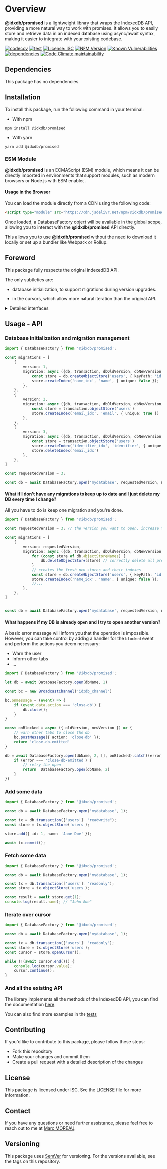 # Overview

**@idxdb/promised** is a lightweight library that wraps the IndexedDB API, providing a more natural way to work with promises. It allows you to easily store and retrieve data in an indexed database using async/await syntax, making it easier to integrate with your existing codebase.

[![codecov](https://codecov.io/gh/MockingMagician/promised-db/branch/main/graph/badge.svg)](https://codecov.io/gh/MockingMagician/promised-db)
[![test](https://github.com/MockingMagician/promised-db/actions/workflows/test-and-deploy.yaml/badge.svg)](https://github.com/MockingMagician/promised-db/actions/workflows/test-and-deploy.yaml)
[![License: ISC](https://img.shields.io/badge/License-ISC-blue.svg)](https://opensource.org/licenses/ISC)
[![NPM Version](https://img.shields.io/npm/v/@idxdb/promised)](https://www.npmjs.com/package/@idxdb/promised)
[![Known Vulnerabilities](https://snyk.io/test/github/MockingMagician/promised-db/badge.svg)](https://snyk.io/test/github/MockingMagician/promised-db)
[![dependencies](https://img.shields.io/badge/dependencies-free-white.svg)](https://shields.io/)
[![Code Climate maintainability](https://img.shields.io/codeclimate/maintainability/MockingMagician/promised-db)](https://codeclimate.com/github/MockingMagician/promised-db)

## Dependencies

This package has no dependencies.

## Installation

To install this package, run the following command in your terminal:

- With npm

```
npm install @idxdb/promised
```

- With yarn

```
yarn add @idxdb/promised
```

### ESM Module

**@idxdb/promised** is an ECMAScript (ESM) module, which means it can be directly imported in environments that support modules, such as modern browsers or Node.js with ESM enabled.

#### Usage in the Browser

You can load the module directly from a CDN using the following code:

```html
<script type="module" src="https://cdn.jsdelivr.net/npm/@idxdb/promised@latest/dist/src/index.js"></script>
```

Once loaded, a DatabaseFactory object will be available in the global scope, allowing you to interact with the **@idxdb/promised** API directly.

This allows you to use **@idxdb/promised** without the need to download it locally or set up a bundler like Webpack or Rollup.

## Foreword

This package fully respects the original indexedDB API.

The only subtleties are:

- database initialization, to support migrations during version upgrades.

- in the cursors, which allow more natural iteration than the original API.

<details>
  <summary>Detailed interfaces</summary>

```typescript
export interface DatabaseInterface {
    close(): void
    createObjectStore(
        name: string,
        options?: IDBObjectStoreParameters
    ): ObjectStoreInterface
    deleteObjectStore(name: string): void
    transaction(
        storeNames: string | string[],
        mode?: IDBTransactionMode,
        options?: IDBTransactionOptions
    ): TransactionInterface
    objectStoreNames: string[]
}

export interface ObjectStoreInterface {
    add<V, K extends IDBValidKey>(value: V, key?: K): Promise<K>
    clear(): Promise<void>
    count<K extends IDBValidKey>(query?: IDBKeyRange | K): Promise<number>
    createIndex(
        indexName: string,
        keyPath: string | string[],
        options?: IDBIndexParameters
    ): IndexInterface
    delete<K extends IDBValidKey>(query: IDBKeyRange | K): Promise<void>
    deleteIndex(name: string): void
    get<R, K extends IDBValidKey>(key: K): Promise<R>
    getAll<R, K extends IDBValidKey>(
        query?: IDBKeyRange | K,
        count?: number
    ): Promise<R[]>
    getAllKeys<K extends IDBValidKey>(
        query?: IDBKeyRange | K,
        count?: number
    ): Promise<K[]>
    getKey<K extends IDBValidKey>(key: IDBKeyRange | K): Promise<K>
    index(name: string): IndexInterface
    openCursor<PK extends IDBValidKey, K extends IDBValidKey, R>(
        query?: IDBKeyRange | K,
        direction?: IDBCursorDirection
    ): ValueCursorInterface<PK, K, R>
    openKeyCursor<PK extends IDBValidKey, K extends IDBValidKey>(
        query?: IDBKeyRange | K,
        direction?: IDBCursorDirection
    ): KeyCursorInterface<PK, K>
    put<V, K extends IDBValidKey>(value: V, key?: K): Promise<void>
    indexNames: string[]
}

export interface IndexInterface {
    keyPath: string | string[]
    multiEntry: boolean
    name: string
    objectStore: ObjectStoreInterface
    unique: boolean
    count<K extends IDBValidKey>(query?: IDBKeyRange | K): Promise<number>
    get<R, K extends IDBValidKey>(key: K): Promise<R>
    getAll<R, K extends IDBValidKey>(
        query?: IDBKeyRange | K,
        count?: number
    ): Promise<R[]>
    getAllKeys<K extends IDBValidKey>(
        query?: IDBKeyRange | K,
        count?: number
    ): Promise<K[]>
    getKey<K extends IDBValidKey>(key: IDBKeyRange | K): Promise<K>
    openCursor<PK extends IDBValidKey, K extends IDBValidKey, R>(
        query?: IDBKeyRange | K,
        direction?: IDBCursorDirection
    ): ValueCursorInterface<PK, K, R>
    openKeyCursor<PK extends IDBValidKey, K extends IDBValidKey>(
        query?: IDBKeyRange | K,
        direction?: IDBCursorDirection
    ): KeyCursorInterface<PK, K>
}

export interface ValueCursorInterface<
    PK extends IDBValidKey,
    K extends IDBValidKey,
    R,
> extends KeyCursorInterface<PK, K> {
    value: R | undefined
    delete(): Promise<void>
    update(value: R): Promise<void>
}

export interface KeyCursorInterface<
    PK extends IDBValidKey,
    K extends IDBValidKey,
> {
    primaryKey: PK | undefined
    key: K | undefined
    direction: IDBCursorDirection
    source: ObjectStoreInterface | IndexInterface
    request: IDBRequest<IDBCursor>
    end(): Promise<boolean>
    continue(key?: K): void
    advance(count: number): void
    continuePrimaryKey(key: K, primaryKey: PK): void
}

export interface TransactionInterface {
    abort(): Promise<void>
    commit(): Promise<void>
    objectStore(name: string): ObjectStoreInterface
    objectStoreNames: string[]
    db: DatabaseInterface
    durability: IDBTransactionDurability
    error: DOMException
    mode: IDBTransactionMode
}
```

</details>

## Usage - API

### Database initialization and migration management

```typescript
import { DatabaseFactory } from '@idxdb/promised';

const migrations = [
    {
        version: 1,
        migration: async ({db, transaction, dbOldVersion, dbNewVersion, migrationVersion}) => {
            const store = db.createObjectStore('users', { keyPath: 'id' })
            store.createIndex('name_idx', 'name', { unique: false });
        },
    },
    {
        version: 2,
        migration: async ({db, transaction, dbOldVersion, dbNewVersion, migrationVersion}) => {
            const store = transaction.objectStore('users')
            store.createIndex('email_idx', 'email', { unique: true })
        },
    },
    {
        version: 3,
        migration: async ({db, transaction, dbOldVersion, dbNewVersion, migrationVersion}) => {
            const store = transaction.objectStore('users')
            store.createIndex('identifier_idx', 'identifier', { unique: true })
            store.deleteIndex('email_idx')
        },
    },
]

const requestedVersion = 3;

const db = await DatabaseFactory.open('mydatabase', requestedVersion, migrations);
```

#### What if I don't have any migrations to keep up to date and I just delete my DB every time I change?

All you have to do is keep one migration and you're done.

```typescript
import { DatabaseFactory } from '@idxdb/promised';

const requestedVersion = 3; // the version you want to open, increase to open anew one and reset your DB scheme

const migrations = [
    {
        version: requestedVersion,
        migration: async ({db, transaction, dbOldVersion, dbNewVersion, migrationVersion}) => {
            for (const store of db.objectStoreNames) {
                db.deleteObjectStore(store) // correctly delete all previous existing stores
            }
            // creates the fresh new stores and their indexes
            const store = db.createObjectStore('users', { keyPath: 'id' })
            store.createIndex('name_idx', 'name', { unique: false });
            //...
        },
    },
]


const db = await DatabaseFactory.open('mydatabase', requestedVersion, migrations);
```

#### What happens if my DB is already open and I try to open another version?

A basic error message will inform you that the operation is impossible. However, you can take control by adding a handler for the `blocked` event and perform the actions you deem necessary:

- Warn the user
- Inform other tabs
- ...

```typescript
import { DatabaseFactory } from '@idxdb/promised';

let db = await DatabaseFactory.open(dbName, 1)

const bc = new BroadcastChannel('idxdb_channel')

bc.onmessage = (event) => {
    if (event.data.action === 'close-db') {
        db.close();
    }
}

const onBlocked = async ({ oldVersion, newVersion }) => {
    // warn other tabs to close the db
    bc.postMessage({ action: 'close-db' });
    return 'close-db-emitted'
}

db = await DatabaseFactory.open(dbName, 2, [], onBlocked).catch((error) => {
    if (error === 'close-db-emitted') {
        // retry the open
        return  DatabaseFactory.open(dbName, 2)
    }
})
```

### Add some data

```typescript
import { DatabaseFactory } from '@idxdb/promised';

const db = await DatabaseFactory.open('mydatabase', 1);

const tx = db.transaction(['users'], "readwrite");
const store = tx.objectStore('users');

store.add({ id: 1, name: 'Jane Doe' });

await tx.commit();
```

### Fetch some data

```typescript
import { DatabaseFactory } from '@idxdb/promised';

const db = await DatabaseFactory.open('mydatabase', 1);

const tx = db.transaction(['users'], "readonly");
const store = tx.objectStore('users');

const result = await store.get(1);
console.log(result.name); // "John Doe"
```

### Iterate over cursor

```typescript
import { DatabaseFactory } from '@idxdb/promised';

const db = await DatabaseFactory.open('mydatabase', 1);

const tx = db.transaction(['users'], "readonly");
const store = tx.objectStore('users');
const cursor = store.openCursor();

while (!(await cursor.end())) {
    console.log(cursor.value);
    cursor.continue();
}
```

### And all the existing API

The library implements all the methods of the IndexedDB API, you can find the documentation [here](https://developer.mozilla.org/en-US/docs/Web/API/IndexedDB_API).

You can also find more examples in the [tests](https://github.com/MockingMagician/promised-db/tree/main/test/unit/component)

## Contributing

If you'd like to contribute to this package, please follow these steps:

- Fork this repository
- Make your changes and commit them
- Create a pull request with a detailed description of the changes

## License

This package is licensed under ISC. See the LICENSE file for more information.

## Contact

If you have any questions or need further assistance, please feel free to reach out to me at [Marc MOREAU](mailto:moreau.marc.web@gmail.com).

## Versioning

This package uses [SemVer](https://semver.org/) for versioning. For the versions available, see the tags on this repository.
